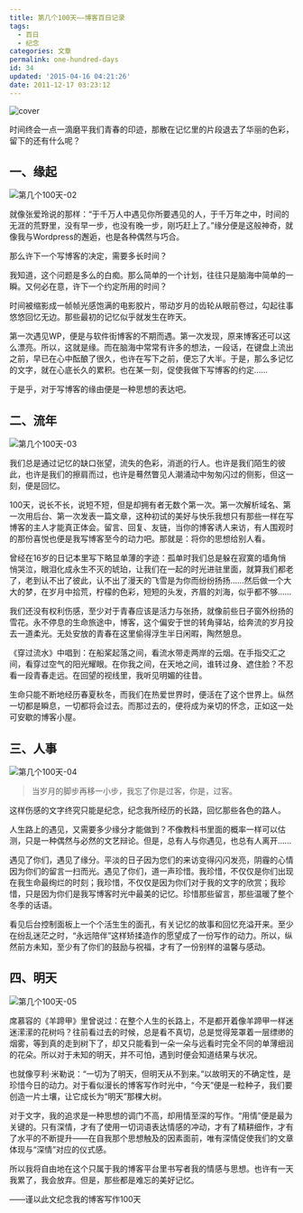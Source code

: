 ```yaml
---
title: 第几个100天——博客百日记录
tags:
  - 百日
  - 纪念
categories: 文章
permalink: one-hundred-days
id: 34
updated: '2015-04-16 04:21:26'
date: 2011-12-17 03:23:12
---
```


![cover](https://cat.yufan.me/cats/201301021640291.jpg)

时间终会一点一滴磨平我们青春的印迹，那散在记忆里的片段退去了华丽的色彩，留下的还有什么呢？

<!--more-->

## 一、缘起

![第几个100天-02](https://cat.yufan.me/cats/20130102164030.jpg)

就像张爱玲说的那样：“于千万人中遇见你所要遇见的人，于千万年之中，时间的无涯的荒野里，没有早一步，也没有晚一步，刚巧赶上了。”缘分便是这般神奇，就像我与Wordpress的邂逅，也是各种偶然与巧合。

那么许下一个写博客的决定，需要多长时间？

我知道，这个问题是多么的白痴。那么简单的一个计划，往往只是脑海中简单的一瞬。又何必在意，许下一个约定所用的时间？

时间被缩影成一帧帧光感饱满的电影胶片，带动岁月的齿轮从眼前卷过，勾起往事悠悠回忆无边。那些最初的记忆似乎就发生在昨天。

第一次遇见WP，便是与软件街博客的不期而遇。第一次发现，原来博客还可以这么漂亮。所以，这就是缘。而在脑海中常常有许多的想法，一段话，在键盘上流出之前，早已在心中酝酿了很久，也许在写下之前，便忘了大半。于是，那么多记忆的文字，就在心底长久的累积。也在某一刻，促使我做下写博客的约定……

于是乎，对于写博客的缘由便是一种思想的表达吧。

## 二、流年

![第几个100天-03](https://cat.yufan.me/cats/20130102164031.jpg)

我们总是通过记忆的缺口张望，流失的色彩，消逝的行人。也许是我们陌生的彼此，也许是我们的擦肩而过，也许是蓦然瞥见人潮涌动中匆匆闪过的侧影，但这一刻，便是回忆。

100天，说长不长，说短不短，但是却拥有者无数个第一次。第一次解析域名、第一次用后台、第一次发表一篇文章，这种初试的美好与快乐我想只有那些一样在写博客的主人才能真正体会。留言、回复、友链，当你的博客诱人来访，有人围观时的那份喜悦也便是我写博客至今的动力吧。那就是：将你的思想给别人看。

曾经在16岁的日记本里写下略显单薄的字迹：孤单时我们总是躲在寂寞的墙角悄悄哭泣，眼泪化成永生不灭的琥珀，让我们在一起的时光进驻里面，就算我们都老了，老到认不出了彼此，认不出了漫天的飞雪是为你而纷纷扬扬……然后做一个大大的梦，在岁月中拾荒，柠檬的色彩，短短的头发，齐眉的刘海，似乎都不够……

我们还没有权利伤感，至少对于青春应该是活力与张扬，就像前些日子窗外纷扬的雪花。永不停息的生命旅途中，博客，这个偏安于世的转角驿站，给奔流的岁月投去一道柔光。无处安放的青春在这里偷得浮生半日闲暇，陶然憩息。

《穿过流水》中唱到：在船桨起落之间，看流水带走两岸的云烟。在手指交汇之间，看穿过空气的阳光耀眼。在你我之间，在天地之间，谁转过身、遮住脸？不忍看一段青春走远。在回望的视线里，我听见明媚的往昔。

生命只能不断地经历春夏秋冬，而我们在热爱世界时，便活在了这个世界上。纵然一切都是瞬息，一切都将会过去。而那过去的，便将成为亲切的怀念，正如这一处可安歇的博客小屋。

## 三、人事

![第几个100天-04](https://cat.yufan.me/cats/20130102164027.jpg)

>当岁月的脚步再移一小步，我忘了你是过客，你是，过客。

这样伤感的文字终究只能是纪念，纪念我所经历的长路，回忆那些各色的路人。

人生路上的遇见，又需要多少缘分才能做到？不像教科书里面的概率一样可以估测，只是一种偶然与必然的文艺辩论。但是，总有人与你遇见，也总有人离开……

遇见了你们，遇见了缘分。平淡的日子因为您们的来访变得闪闪发亮，阴霾的心情因为你们的留言一扫而光。遇见了你们，道一声珍惜。我珍惜，不仅仅是你们出现在我生命最绚烂的时刻；我珍惜，不仅仅是因为你们对于我的文字的欣赏；我珍惜，只是因为你们是我写博客时光中最美的记忆。珍惜那些留言，那些温暖了整个冬季的话语。

看见后台控制面板上一个个活生生的面孔，有关记忆的故事和回忆充溢开来。至少在纷乱迷茫之时，“永远陪伴”这样矫揉造作的愿望成了一份写作的动力。所以，纵然前方未知，至少有了你们的鼓励与祝福，才有了一份别样的温馨与感动。

## 四、明天

![第几个100天-05](https://cat.yufan.me/cats/20130102164029.jpg)

席慕容的《羊蹄甲》里曾说过：在整个人生的长路上，不是都开着像羊蹄甲一样迷迷潆潆的花树吗？往前看过去的时候，总是看不真切，总是觉得笼罩着一层缥缈的烟雾，等到真的走到树下了，却又只能看到一朵一朵与远看时完全不同的单薄细润的花朵。所以对于未知的明天，并不可怕，遇到时便会知道结果与状况。

也就像亨利·米勒说：“一切为了明天，但明天从不到来。”以故明天的不确定性，是珍惜今日的动力。对于看似漫长的博客写作时光中，“今天”便是一粒种子，我们要创造一片土壤，让它成长为“明天”那棵大树。

对于文字，我的追求是一种思想的调门不高，却用情至深的写作。“用情”便是最为关键的。只有深情，才有了使用一切词语表达情感的冲动，才有了精耕细作，才有了水平的不断提升——在自我那个思想触及的因素面前，唯有深情促使我们的文章体现与“深情”对应的仪式感。

所以我将自由地在这个只属于我的博客平台里书写者我的情感与思想。也许有一天我累了，我会放弃。但是，那些都是难忘的美好记忆。

——谨以此文纪念我的博客写作100天
